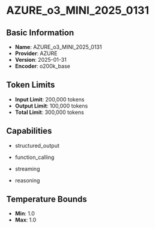 # AZURE_o3_MINI_2025_0131

## Basic Information
- **Name**: AZURE_o3_MINI_2025_0131
- **Provider**: AZURE
- **Version**: 2025-01-31
- **Encoder**: o200k_base

## Token Limits
- **Input Limit**: 200,000 tokens
- **Output Limit**: 100,000 tokens
- **Total Limit**: 300,000 tokens

## Capabilities


- structured_output

- function_calling

- streaming

- reasoning





## Temperature Bounds

- **Min**: 1.0
- **Max**: 1.0


